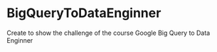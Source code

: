 # BigQueryToDataEnginner
Create to show the challenge of the course  Google Big Query to Data Enginner 
